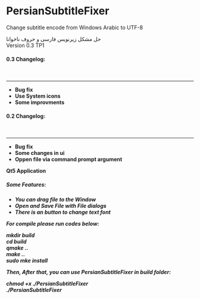 # PersianSubtitleFixer
Change subtitle encode from Windows Arabic to UTF-8

حل مشکل زیرنویس فارسی و حروف ناخوانا
<br>
Version 0.3 TP1
<h4>0.3 Changelog: <h4> <br> <hr> <ul>
<li>Bug fix</li>
<li>Use System icons</li>
<li>Some improvments</li></ul>

<h4>0.2 Changelog: <h4> <br> <hr> <ul>
<li>Bug fix</li>
<li>Some changes in ui</li>
<li>Oppen file via command prompt argument</li></ul>

Qt5 Application  <br>
<h5>Some Features:<h5>
<ul>
<li>You can drag file to the Window </li>
<li> Open and Save File with File dialogs </li>
<li> There is an button to change text font </li>
</ul>

For compile please run codes below:

mkdir build <br>
cd build <br>
qmake .. <br>
make .. <br>
sudo mke install  <br>


Then, After that, you can use PersianSubtitleFixer in build folder: <br>

chmod +x ./PersianSubtitleFixer <br>
./PersianSubtitleFixer <br>
